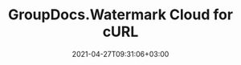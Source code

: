 ---
############################# Static ############################
layout: "product"
date: 2021-04-27T09:31:06+03:00
draft: false

product: "Watermark"
product_tag: "watermark"
platform: "cURL"
platform_tag: "curl"

############################# Head ############################
head_title: "GroupDocs.Watermark Cloud for cURL"
head_description: "curl document watermarking API – Generate, search & remove watermarks from documents: PDF, Word, Excel, presentations, Visio, email and image file formats."

############################# Header ############################
title: "GroupDocs.Watermark Cloud for cURL"
description: "Manage image and text watermarks on all popular document formats using cURL commands. Add, find & delete watermarks on any language or platform supporting REST."
button:
    enable: true

############################# SubMenu ############################
submenu:
    enable: true
    
    left:
        img_alt: "GroupDocs.Watermark Cloud for cURL"
        image: "/sdk/272x272/groupdocs_watermark-for-curl.webp"
        product: "GroupDocs.Watermark"
        platform: "cURL"

    middle:
        button:
            # button loop
            - link: "#overview"
              text: "Overview"

            # button loop
            - link: "#features"
              text: "Features"

            

            # button loop
            - link: "https://wiki.groupdocs.cloud/watermarkcloud/release-notes/"
              text: "Release Notes"

            # button loop
            - link: "https://purchase.groupdocs.cloud/pricing"
              text: "Pricing"

    right:
        link_download: "https://groupdocscloud.github.io/"
        link_learn: "https://docs.groupdocs.cloud/watermarkcloud/"
        link_buy: "https://purchase.groupdocs.cloud/buy"

############################# Overview ############################
overview:
    enable: true
    content: |
      GroupDocs.Watermark Cloud for cURL efficiently communicates with GroupDocs.Watermark Cloud REST APIs to manage all HTTP requests and responses for you to manage watermarks on supported document formats. It supports all useful watermarking methods such as adding, searching, updating and removing watermarks from PDF, Microsoft Office Word, Excel worksheets, presentations, Visio diagrams and image formats. You can also manage text style, size, font, color and position of the watermarks inside the whole document or restrict it to specific range of pages.
    tabs:
      enable: true     
      
      ## TAB ONE ##
      tab_one:
        description: |
          An overview of the main features supported by GroupDocs.Watermark Cloud for cURL.

        left:
          enable: true
          icon: "fab fa-html5"
          title: "Overview"
          content: |
            * Watermarks management 
            * Manipulation solution
            * Add text
            * Image watermarks
            * Search watermark in documents


        right:
          enable: true
          icon: "fab fa-html5"
          title: "Implementation"
          content: |
            * Manage watermarks properties with ease
            * Replace already added watermarks
            * Remove watermarks from documents
            * Search by Image Comparison
            * Work with Headers & Footers
            * Work with Background Images
            * Work with Attachments
            * Rasterize Pages
            * Apply Editing Restrictions
      
      ## TAB TWO ##
      tab_two:
        description: |
          GroupDocs.Watermark Cloud allows editing a a variety of document formats.

        left:
          enable: true
          table:
            # table loop
            - title: "Microsoft Office"
              content: |
                * **Word:** DOC, DOCX, DOCM, DOT, DOTX, DOTM
                * **Excel:** XLS, XLSX, XLT, XLSM, XLTX, XLTM
                * **PowerPoint:** PPT, PPTX, PPS, PPSX, PPSM, PPTM, POTX, POTM
                * **Visio:** VSD, VSDX, VSDM, VSTX, VSTM, VSS, VSSX, VSSM, VDX, VSX, VTX

            
                

        right:
          enable: true
          table:
            # table loop
            - title: "Other Formats"
              content: |
                * **OpenDocument**: ODT
                * **Fixed Layout**: PDF
                * **Image Files**: BMP, GIF, JPG, JPEG, JP2, PNG, TIFF, WebP
                * **Other**: RTF

            

      ## TAB THREE ##
      tab_three:
        description: |
          GroupDocs.Watermark Cloud for cURL - some of the supported languages and platforms.
        
        left:
          enable: true
          table:
            # table loop
            - icon: "fab fa-windows"
              title: "Operating Systems"
              content: |
                * Microsoft Windows Desktop
                * Microsoft Windows Server
                * Linux
                * MacOS

            # table loop
            - icon: "fas fa-code"
              title: "Supported Frameworks"
              content: |
                * Java 7 (1.7) and above

        right:
          enable: true
          table:
            # table loop
            - icon: "fas fa-cogs"
              title: "Development Environments"
              content: |
                * NetBeans
                * IntelliJ IDEA
                * Eclipse
            # table loop
            - icon: "fas fa-tools"
              title: "Build Automation Tool"
              content: |
                * Maven

############################# Features ############################
features:
    enable: true
    title: "Advanced watermark management API Features"

    feature:
      # feature loop
      - icon: "fab fa-html5"
        content: "Search and delete already added watermarks from supported file formats"

      # feature loop
      - icon: "fas fa-file-image"
        content: "Add or Remove Watermark from a specific pages or whole document"

      # feature loop
      - icon: "fas fa-file-alt"
        content: "Find text or image-based watermarks inside the documents"
      
      # feature loop
      - icon: "fas fa-file-pdf"
        content: "Manage formatting settings to manipulate watermarks"

      # feature loop
      - icon: "fas fa-folder"
        content: "Cloud REST API to be used with any language or platform"

      # feature loop
      - icon: "fas fa-lock"
        content: "Secured watermark management solution"

      # feature loop
      - icon: "fas fa-folder"
        content: "API explorer based on swagger collection"

      
    more_feature:
      # more_feature_loop
      - title: "Add Watermark to the Document using cURL"
        content: |
          
          
          ```shell
          curl -v "https://api.groupdocs.cloud/v1.0/watermark" \
            -X POST \
            -H "Content-Type: application/json" \
            -H "Accept: application/json" \
            -H "Authorization: Bearer " \
            -d "{
                "FileInfo": {
                    "FilePath": "documents\\sample.pdf",
                },
                "WatermarkDetails": [
                    {
                        "TextWatermarkOptions": {
                            "Text": "Watermark text",
                            "FontFamilyName": "Arial",
                            "FontSize": 20.0,
                            "ForegroundColor": {
                                "Name": "red"
                            },
                            "TextAlignment": "center"
                        },
                        "Position": {
                            "X": 0.0,
                            "Y": 0.0,
                            "Width": 0.0,
                            "Height": 0.0,
                            "HorizontalAlignment": "Center",
                            "RotateAngle": 0.0,
                            "ConsiderParentMargins": false,
                            "IsBackground": false
                        }
                    }
                ]
            }"
          ```
      

############################# Support ############################
support:
    enable: true

############################# Solutions ############################
solutions:
    enable: true
    title: "GroupDocs.Watermark offers document viewing APIs for other popular development environments"

    solution:
        # solution loop
        - img_alt: "GroupDocs.Watermark for cURL"
          image: "/sdk/272x272/groupdocs_watermark-for-curl.webp"
          product: "GroupDocs.Watermark"
          platform: "cURL"
          link: "/watermark/curl/"

        # solution loop
        - img_alt: "GroupDocs.Watermark for .NET"
          image: "/sdk/272x272/groupdocs_watermark-for-net.webp"
          product: "GroupDocs.Watermark"
          platform: ".NET"
          link: "/watermark/net/"
        
        # solution loop
        - img_alt: "GroupDocs.Watermark for .NET"
          image: "/sdk/272x272/groupdocs_watermark-for-java.webp"
          product: "GroupDocs.Watermark"
          platform: "Java"
          link: "/watermark/java/"

############################# Back to top ###############################
back_to_top:
  enable: true
---